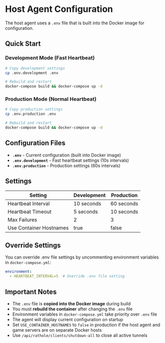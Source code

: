 # Host Agent Configuration

The host agent uses a `.env` file that is built into the Docker image for configuration.

## Quick Start

### Development Mode (Fast Heartbeat)
```bash
# Copy development settings
cp .env.development .env

# Rebuild and restart
docker-compose build && docker-compose up -d
```

### Production Mode (Normal Heartbeat)
```bash  
# Copy production settings
cp .env.production .env

# Rebuild and restart
docker-compose build && docker-compose up -d
```

## Configuration Files

- **`.env`** - Current configuration (built into Docker image)
- **`.env.development`** - Fast heartbeat settings (10s intervals)
- **`.env.production`** - Production settings (60s intervals)

## Settings

| Setting | Development | Production |
|---------|-------------|------------|
| Heartbeat Interval | 10 seconds | 60 seconds |
| Heartbeat Timeout | 5 seconds | 10 seconds |
| Max Failures | 2 | 3 |
| Use Container Hostnames | true | false |

## Override Settings

You can override .env file settings by uncommenting environment variables in `docker-compose.yml`:

```yaml
environment:
  - HEARTBEAT_INTERVAL=5  # Override .env file setting
```

## Important Notes

- The `.env` file is **copied into the Docker image** during build
- You must **rebuild the container** after changing the `.env` file
- Environment variables in `docker-compose.yml` take priority over `.env` file
- The agent will display current configuration on startup
- Set `USE_CONTAINER_HOSTNAMES` to `false` in production if the host agent and
  game servers are on separate Docker hosts
- Use `/api/rathole/clients/shutdown-all` to close all active tunnels
